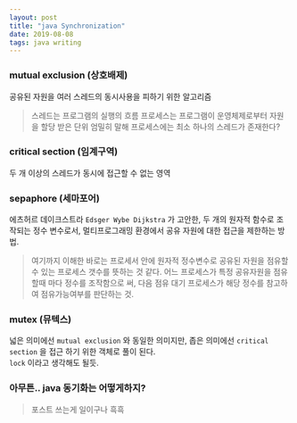 ```yaml
---
layout: post
title: "java Synchronization"
date: 2019-08-08
tags: java writing
---
```


### mutual exclusion (상호배제)

공유된 자원을 여러 스레드의 동시사용을 피하기 위한 알고리즘  
> 스레드는 프로그램의 실행의 흐름
> 프로세스는 프로그램이 운영체제로부터 자원을 할당 받은 단위
> 엄밀히 말해 프로세스에는 최소 하나의 스레드가 존재한다?

### critical section (임계구역)
두 개 이상의 스레드가 동시에 접근할 수 없는 영역

### sepaphore (세마포어)
에츠허르 데이크스트라 `Edsger Wybe Dijkstra` 가 고안한, 두 개의 원자적 함수로 조작되는 정수 변수로서, 멀티프로그래밍 환경에서 공유 자원에 대한 접근을 제한하는 방법.
> 여기까지 이해한 바로는 프로세서 안에 원자적 정수변수로 공유된 자원을 점유할 수 있는 프로세스 갯수를 뜻하는 것 같다. 어느 프로세스가 특정 공유자원을 점유할때 마다 정수를 조작함으로 써, 다음 점유 대기 프로세스가 해당 정수를 참고하여 점유가능여부를 판단하는 것.

### mutex (뮤텍스)
넓은 의미에선 `mutual exclusion` 와 동일한 의미지만, 좁은 의미에선 `critical section` 을 접근 하기 위한 객체로 풀이 된다.  
`lock` 이라고 생각해도 될듯.

### 아무튼..  java 동기화는 어떻게하지?

> 포스트 쓰는게 일이구나 흑흑
